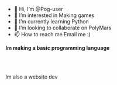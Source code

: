 - 👋 Hi, I’m @Pog-user
- 👀 I’m interested in Making games
- 🌱 I’m currently learning Python
- 💞️ I’m looking to collaborate on PolyMars
- 📫 How to reach me Email me :)

<p><b>Im making a basic programming language</b></p>
<br><br>
<p>Im also a website dev</p>
